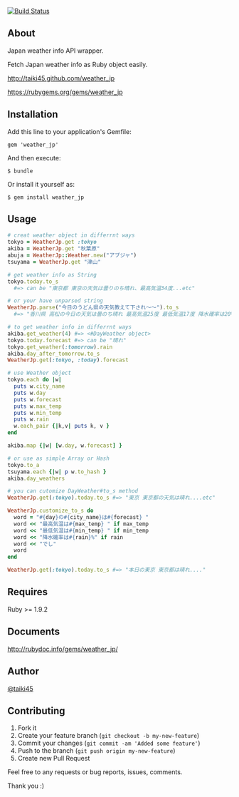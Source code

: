 [![Build Status](https://secure.travis-ci.org/taiki45/weather_jp.png)](http://travis-ci.org/taiki45/weather_jp)

## About

Japan weather info API wrapper.

Fetch Japan weather info as Ruby object easily.

http://taiki45.github.com/weather_jp

https://rubygems.org/gems/weather_jp

## Installation

Add this line to your application's Gemfile:

    gem 'weather_jp'

And then execute:

    $ bundle

Or install it yourself as:

    $ gem install weather_jp

## Usage

```ruby
# creat weather object in differrnt ways
tokyo = WeatherJp.get :tokyo
akiba = WeatherJp.get "秋葉原"
abuja = WeatherJp::Weather.new("アブジャ")
tsuyama = WeatherJp.get "津山"

# get weather info as String
tokyo.today.to_s
  #=> can be "東京都 東京の天気は曇りのち晴れ、最高気温34度...etc"

# or your have unparsed string
WeatherJp.parse("今日のうどん県の天気教えて下され〜〜").to_s
  #=> "香川県 高松の今日の天気は曇のち晴れ 最高気温25度 最低気温17度 降水確率は20% です。"

# to get weather info in differrnt ways
akiba.get_weather(4) #=> <#DayWeather object>
tokyo.today.forecast #=> can be "晴れ"
tokyo.get_weather(:tomorrow).rain
akiba.day_after_tomorrow.to_s
WeatherJp.get(:tokyo, :today).forecast

# use Weather object
tokyo.each do |w|
  puts w.city_name
  puts w.day
  puts w.forecast
  puts w.max_temp
  puts w.min_temp
  puts w.rain
  w.each_pair {|k,v| puts k, v }
end

akiba.map {|w| [w.day, w.forecast] }

# or use as simple Array or Hash
tokyo.to_a
tsuyama.each {|w| p w.to_hash }
akiba.day_weathers

# you can cutomize DayWeather#to_s method
WeatherJp.get(:tokyo).today.to_s #=> "東京 東京都の天気は晴れ....etc"

WeatherJp.customize_to_s do
  word = "#{day}の#{city_name}は#{forecast} "
  word << "最高気温は#{max_temp} " if max_temp
  word << "最低気温は#{min_temp} " if min_temp
  word << "降水確率は#{rain}%" if rain
  word << "でし"
  word
end

WeatherJp.get(:tokyo).today.to_s #=> "本日の東京 東京都は晴れ...."

```

## Requires

Ruby >= 1.9.2

## Documents

http://rubydoc.info/gems/weather_jp/

## Author

[@taiki45](https://twitter.com/taiki45)

## Contributing

1. Fork it
2. Create your feature branch (`git checkout -b my-new-feature`)
3. Commit your changes (`git commit -am 'Added some feature'`)
4. Push to the branch (`git push origin my-new-feature`)
5. Create new Pull Request

Feel free to any requests or bug reports, issues, comments.

Thank you :)
